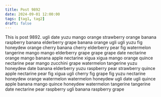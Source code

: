 ```yaml
---
title: Post 9892
date: 2024-09-01 12:00:00
tags: [tag1, tag2]
draft: false
---
```

This is post 9892.
ugli
date
yuzu
mango
orange
strawberry
orange
banana
raspberry
banana
elderberry
grape
banana
orange
ugli
ugli
yuzu
fig
honeydew
orange
cherry
banana
cherry
elderberry
pear
fig
watermelon
tangerine
mango
mango
elderberry
grape
grape
grape
date
nectarine
orange
mango
banana
apple
nectarine
xigua
xigua
mango
orange
quince
nectarine
pear
mango
zucchini
grape
watermelon
tangerine
yuzu
honeydew
date
banana
elderberry
yuzu
raspberry
pear
strawberry
quince
apple
nectarine
pear
fig
xigua
ugli
cherry
fig
grape
fig
yuzu
nectarine
honeydew
orange
watermelon
watermelon
honeydew
ugli
date
ugli
quince
apple
banana
mango
quince
honeydew
watermelon
tangerine
tangerine
date
nectarine
pear
raspberry
ugli
banana
raspberry
grape
